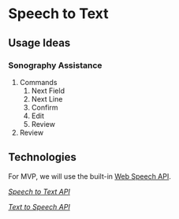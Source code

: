 # Speech to Text

## Usage Ideas

### Sonography Assistance

1. Commands
   1. Next Field
   2. Next Line
   3. Confirm
   4. Edit
   5. Review
2. Review

## Technologies

For MVP, we will use the built-in [Web Speech API](https://developer.mozilla.org/en-US/docs/Web/API/Web_Speech_API).

*[Speech to Text API](https://developer.mozilla.org/en-US/docs/Web/API/Web_Speech_API#speech_recognition)*

*[Text to Speech API](https://developer.mozilla.org/en-US/docs/Web/API/Web_Speech_API#speech_synthesis)*
